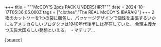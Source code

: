 +++
title = """McCOY'S 2pcs PACK UNDERSHIRT"""
date = 2024-10-17T05:36:05.000Z
tags = ["clothes","The REAL McCOY'S IBARAKI"]
+++
2枚のカットソーを1つの袋に梱包し、パッケージデザインで個性を主張するいかにもアメリカらしいプロダクツは1940年代後半には存在していた。 合理主義かつ広告大国らしい発想といえる。 ・マテリア...

[[source]](https://the-realmccoys.ocnk.net/product/1379)
